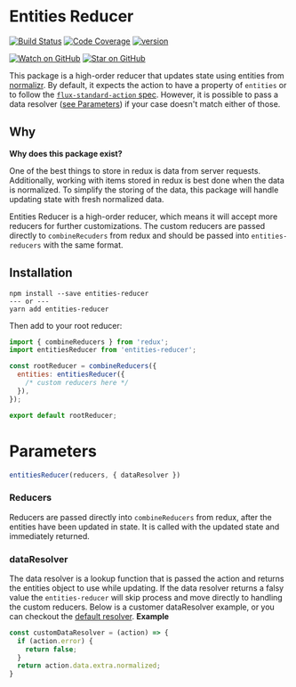 # Entities Reducer

[![Build Status][build-badge]][build]
[![Code Coverage][coverage-badge]][coverage]
[![version][version-badge]][package]


[![Watch on GitHub][github-watch-badge]][github-watch]
[![Star on GitHub][github-star-badge]][github-star]

This package is a high-order reducer that updates state using entities from [normalizr](https://github.com/paularmstrong/normalizr).
By default, it expects the action to have a property of `entities` or to follow the [`flux-standard-action` spec](https://github.com/acdlite/flux-standard-action).
However, it is possible to pass a data resolver ([see Parameters](#parameters)) if your case doesn't match either of those.  

## Why
**Why does this package exist?**

One of the best things to store in redux is data from server requests. Additionally, working with items stored in redux is best done when the data is normalized.
To simplify the storing of the data, this package will handle updating state with fresh normalized data.
 
Entities Reducer is a high-order reducer, which means it will accept more reducers for further customizations.
The custom reducers are passed directly to `combineRecuders` from redux and should be passed into `entities-reducers` with the same format. 

## Installation
```
npm install --save entities-reducer
--- or ---
yarn add entities-reducer
```

Then add to your root reducer:
```javascript
import { combineReducers } from 'redux';
import entitiesReducer from 'entities-reducer';

const rootReducer = combineReducers({
  entities: entitiesReducer({
    /* custom reducers here */
  }),
});

export default rootReducer;
```

# Parameters

```javascript
entitiesReducer(reducers, { dataResolver })
```

### Reducers
Reducers are passed directly into `combineReducers` from redux, after the entities have been updated in state. It is called with the updated state and immediately returned. 

### dataResolver
The data resolver is a lookup function that is passed the action and returns the entities object to use while updating.
If the data resolver returns a falsy value the `entities-reducer` will skip process and move directly to handling the custom reducers. 
Below is a customer dataResolver example, or you can checkout the [default resolver](src/index.js). 
**Example**
```javascript
const customDataResolver = (action) => {
  if (action.error) {
    return false;
  }
  return action.data.extra.normalized;
}
```


[build]: https://travis-ci.org/kwelch/entities-reducer
[build-badge]: https://img.shields.io/travis/kwelch/entities-reducer.svg?style=flat-square
[coverage-badge]: https://img.shields.io/codecov/c/github/kwelch/entities-reducer.svg?style=flat-square
[coverage]: https://codecov.io/github/kwelch/entities-reducer
[github-watch-badge]: https://img.shields.io/github/watchers/kwelch/entities-reducer.svg?style=social
[github-watch]: https://github.com/kwelch/entities-reducer/watchers
[github-star-badge]: https://img.shields.io/github/stars/kwelch/entities-reducer.svg?style=social
[github-star]: https://github.com/kwelch/entities-reducer/stargazers
[version-badge]: https://img.shields.io/npm/v/entities-reducer.svg?style=flat-square
[package]: https://www.npmjs.com/package/entities-reducer
